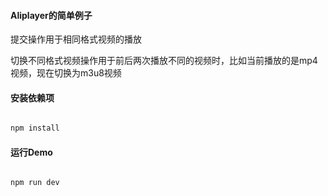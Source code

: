 #### Aliplayer的简单例子

提交操作用于相同格式视频的播放

切换不同格式视频操作用于前后两次播放不同的视频时，比如当前播放的是mp4视频，现在切换为m3u8视频

#### 安装依赖项

```sh

npm install

```

#### 运行Demo

```sh

npm run dev

```
